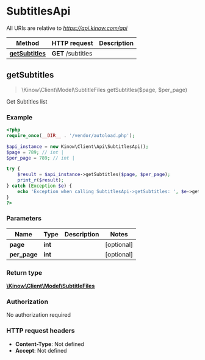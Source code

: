 # SubtitlesApi

All URIs are relative to *https://api.kinow.com/api*

Method | HTTP request | Description
------------- | ------------- | -------------
[**getSubtitles**](#getSubtitles) | **GET** /subtitles | 


## **getSubtitles**
> \Kinow\Client\Model\SubtitleFiles getSubtitles($page, $per_page)



Get Subtitles list

### Example
```php
<?php
require_once(__DIR__ . '/vendor/autoload.php');

$api_instance = new Kinow\Client\Api\SubtitlesApi();
$page = 789; // int | 
$per_page = 789; // int | 

try {
    $result = $api_instance->getSubtitles($page, $per_page);
    print_r($result);
} catch (Exception $e) {
    echo 'Exception when calling SubtitlesApi->getSubtitles: ', $e->getMessage(), PHP_EOL;
}
?>
```

### Parameters

Name | Type | Description  | Notes
------------- | ------------- | ------------- | -------------
 **page** | **int**|  | [optional]
 **per_page** | **int**|  | [optional]

### Return type

[**\Kinow\Client\Model\SubtitleFiles**](#SubtitleFiles)

### Authorization

No authorization required

### HTTP request headers

 - **Content-Type**: Not defined
 - **Accept**: Not defined

